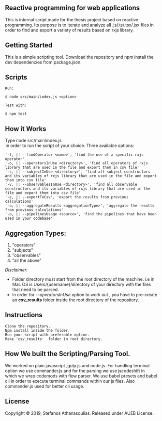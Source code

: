 ## Reactive programming for web applications

This is internal script made for the thesis project based on reactive programming. Its purpose is to iterate and analyze all .js/.ts/.tsx/.jsx files in order to find and export a variety of results based on rxjs library.

## Getting Started

This is a simple scripting tool. Download the repository and npm install the dev dependencies from package.json.

## Scripts

```
Run:

$ node src/main/index.js <option>

Test with:

$ npm test
```

## How it Works

Type node src/main/index.js <option> in order to run the script of your choice.
Three available options:

```
'-f, || --findOperator <name>', 'find the use of a specific rxjs operator'
'-o, || --operatorsInUse <directory>', 'find all operators of rxjs library that are used in the file and export them in csv file'
'-s, || --subjectInUse <directory>', 'find all subject constructors and its variables of rxjs library that are used in the file and export them into csv file'
'-v, || --observablesInUse <directory>', 'find all observable constructors and its variables of rxjs library that are used in the file and export them into csv file'
'-e, || --exportToCsv', 'export the results from previous calculations'
'-a, || --aggregateResults <aggregationType>', 'aggregate the results from previous calculations'
'-p, || --pipelinesUsage <source>', 'find the pipelines that have been used in your codebase'
```
## Aggregation Types:
  1. "operators"
  2. "subjects"
  3. "observables"
  4. "all the above"
  
_Disclaimer:_

- Folder directory must start from the root directory of the machine. i.e in Mac OS is Users/{username}/directory of your directory with the files that need to be parsed.
- In order for _--operatorsInUse_ option to work out , you have to pre-create an **csv_results** folder inside the root directory of the repository.

## Instructions

```
Clone the repository.
Npm install inside the folder.
Run your script with preferable option.
Make 'csv_results'  folder in root directory.
```

## How We built the Scripting/Parsing Tool.

We worked on plain javascript ,gulp.js and node.js .For handling terminal option we use commander.js and for the parsing we use jscodeshift in which we wrap codemods with flow parser. We use babel presets and babel cli in order to execute terminal commands within our js files. Also commander.js used for better cli usage.

## License

Copyright © 2019, Stefanos Athanasoulias. Released under AUEB License.
